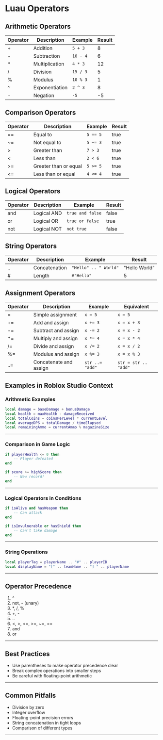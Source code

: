 # Luau Operators

## Arithmetic Operators
| Operator | Description | Example | Result |
|----------|-------------|---------|---------|
| + | Addition | `5 + 3` | 8 |
| - | Subtraction | `10 - 4` | 6 |
| * | Multiplication | `4 * 3` | 12 |
| / | Division | `15 / 3` | 5 |
| % | Modulus | `10 % 3` | 1 |
| ^ | Exponentiation | `2 ^ 3` | 8 |
| - | Negation | `-5` | -5 |
## Comparison Operators
| Operator | Description | Example | Result |
|----------|-------------|---------|---------|
| == | Equal to | `5 == 5` | true |
| ~= | Not equal to | `5 ~= 3` | true |
| > | Greater than | `7 > 3` | true |
| < | Less than | `2 < 6` | true |
| >= | Greater than or equal | `5 >= 5` | true |
| <= | Less than or equal | `4 <= 4` | true |

## Logical Operators
| Operator | Description | Example | Result |
|----------|-------------|---------|---------|
| and | Logical AND | `true and false` | false |
| or | Logical OR | `true or false` | true |
| not | Logical NOT | `not true` | false |

## String Operators
| Operator | Description | Example | Result |
|----------|-------------|---------|---------|
| .. | Concatenation | `"Hello" .. " World"` | "Hello World" |
| # | Length | `#"Hello"` | 5 |

## Assignment Operators
| Operator | Description | Example | Equivalent |
|----------|-------------|---------|------------|
| = | Simple assignment | `x = 5` | `x = 5` |
| += | Add and assign | `x += 3` | `x = x + 3` |
| -= | Subtract and assign | `x -= 2` | `x = x - 2` |
| *= | Multiply and assign | `x *= 4` | `x = x * 4` |
| /= | Divide and assign | `x /= 2` | `x = x / 2` |
| %= | Modulus and assign | `x %= 3` | `x = x % 3` |
| ..= | Concatenate and assign | `str ..= "add"` | `str = str .. "add"` |

## Examples in Roblox Studio Context

### Arithmetic Examples
```lua
local damage = baseDamage + bonusDamage
local health = maxHealth - damageReceived
local totalCoins = coinsPerLevel * currentLevel
local averageDPS = totalDamage / timeElapsed
local remainingAmmo = currentAmmo % magazineSize
```
--- ---
### Comparison in Game Logic
```lua
if playerHealth <= 0 then
    -- Player defeated
end

if score >= highScore then
    -- New record!
end
```
--- ---
### Logical Operators in Conditions
```lua
if isAlive and hasWeapon then
    -- Can attack
end

if isInvulnerable or hasShield then
    -- Can't take damage
end
```
--- ---
### String Operations
```lua
local playerTag = playerName .. "#" .. playerID
local displayName = "[" .. teamName .. "] " .. playerName
```
--- ---
## Operator Precedence
1. ^
2. not, - (unary)
3. *, /, %
4. +, -
5. ..
6. <, >, <=, >=, ~=, ==
7. and
8. or
--- ---
## Best Practices
- Use parentheses to make operator precedence clear
- Break complex operations into smaller steps
- Be careful with floating-point arithmetic
--- ---
## Common Pitfalls
- Division by zero
- Integer overflow
- Floating-point precision errors
- String concatenation in tight loops
- Comparison of different types
--- ---